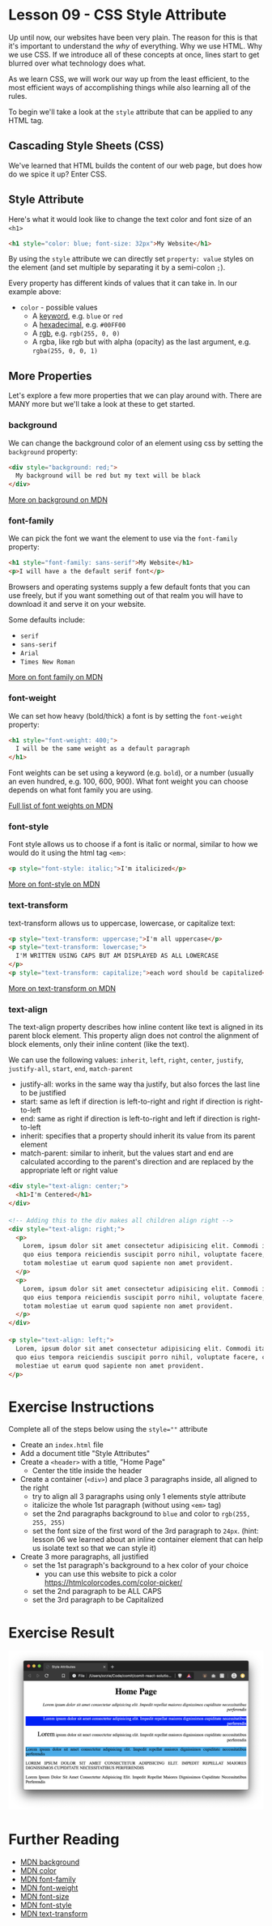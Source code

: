 # Lesson 09 - CSS Style Attribute

Up until now, our websites have been very plain. The reason for this is that it's important to understand the _why_ of everything. Why we use HTML. Why we use CSS. If we introduce all of these concepts at once, lines start to get blurred over what technology does what.

As we learn CSS, we will work our way up from the least efficient, to the most efficient ways of accomplishing things while also learning all of the rules.

To begin we'll take a look at the `style` attribute that can be applied to any HTML tag.

## Cascading Style Sheets (CSS)

We've learned that HTML builds the content of our web page, but does how do we spice it up? Enter CSS.

## Style Attribute

Here's what it would look like to change the text color and font size of an `<h1>`

```html
<h1 style="color: blue; font-size: 32px">My Website</h1>
```

By using the `style` attribute we can directly set `property: value` styles on the element (and set multiple by separating it by a semi-colon `;`).

Every property has different kinds of values that it can take in. In our example above:

- `color` - possible values
  - A [keyword](https://developer.mozilla.org/en-US/docs/Web/CSS/color_value#Color_keywords), e.g. `blue` or `red`
  - A [hexadecimal](https://stackoverflow.com/questions/22239803/how-does-hexadecimal-color-work), e.g. `#00FF00`
  - A [rgb](https://en.wikipedia.org/wiki/RGB_color_model#Geometric_representation), e.g. `rgb(255, 0, 0)`
  - A rgba, like rgb but with alpha (opacity) as the last argument, e.g. `rgba(255, 0, 0, 1)`

## More Properties

Let's explore a few more properties that we can play around with. There are MANY more but we'll take a look at these to get started.

### background

We can change the background color of an element using css by setting the `background` property:

```html
<div style="background: red;">
  My background will be red but my text will be black
</div>
```

[More on background on MDN](https://developer.mozilla.org/en-US/docs/Web/CSS/background)

### font-family

We can pick the font we want the element to use via the `font-family` property:

```html
<h1 style="font-family: sans-serif">My Website</h1>
<p>I will have a the default serif font</p>
```

Browsers and operating systems supply a few default fonts that you can use freely, but if you want something out of that realm you will have to download it and serve it on your website.

Some defaults include:

- `serif`
- `sans-serif`
- `Arial`
- `Times New Roman`

[More on font family on MDN](https://developer.mozilla.org/en-US/docs/Web/CSS/font-family)

### font-weight

We can set how heavy (bold/thick) a font is by setting the `font-weight` property:

```html
<h1 style="font-weight: 400;">
  I will be the same weight as a default paragraph
</h1>
```

Font weights can be set using a keyword (e.g. `bold`), or a number (usually an even hundred, e.g. 100, 600, 900). What font weight you can choose depends on what font family you are using.

[Full list of font weights on MDN](https://developer.mozilla.org/en-US/docs/Web/CSS/font-weight)

### font-style

Font style allows us to choose if a font is italic or normal, similar to how we would do it using the html tag `<em>`:

```html
<p style="font-style: italic;">I'm italicized</p>
```

[More on font-style on MDN](https://developer.mozilla.org/en-US/docs/Web/CSS/font-style)

### text-transform

text-transform allows us to uppercase, lowercase, or capitalize text:

```html
<p style="text-transform: uppercase;">I'm all uppercase</p>
<p style="text-transform: lowercase;">
  I'M WRITTEN USING CAPS BUT AM DISPLAYED AS ALL LOWERCASE
</p>
<p style="text-transform: capitalize;">each word should be capitalized</p>
```

[More on text-transform on MDN](https://developer.mozilla.org/en-US/docs/Web/CSS/text-transform)

### text-align

The text-align property describes how inline content like text is aligned in its parent block element. This property align does not control the alignment of block elements, only their inline content (like the text).

We can use the following values: `inherit`, `left`, `right`, `center`, `justify`, `justify-all`, `start`, `end`, `match-parent`

- justify-all: works in the same way tha justify, but also forces the last line to be justified
- start: same as left if direction is left-to-right and right if direction is right-to-left
- end: same as right if direction is left-to-right and left if direction is right-to-left
- inherit: specifies that a property should inherit its value from its parent element
- match-parent: similar to inherit, but the values start and end are calculated according to the parent's direction and are replaced by the appropriate left or right value

```html
<div style="text-align: center;">
  <h1>I'm Centered</h1>
</div>

<!-- Adding this to the div makes all children align right -->
<div style="text-align: right;">
  <p>
    Lorem, ipsum dolor sit amet consectetur adipisicing elit. Commodi itaque, ad
    quo eius tempora reiciendis suscipit porro nihil, voluptate facere, cum
    totam molestiae ut earum quod sapiente non amet provident.
  </p>
  <p>
    Lorem, ipsum dolor sit amet consectetur adipisicing elit. Commodi itaque, ad
    quo eius tempora reiciendis suscipit porro nihil, voluptate facere, cum
    totam molestiae ut earum quod sapiente non amet provident.
  </p>
</div>

<p style="text-align: left;">
  Lorem, ipsum dolor sit amet consectetur adipisicing elit. Commodi itaque, ad
  quo eius tempora reiciendis suscipit porro nihil, voluptate facere, cum totam
  molestiae ut earum quod sapiente non amet provident.
</p>
```

# Exercise Instructions

Complete all of the steps below using the `style=""` attribute

- Create an `index.html` file
- Add a document title "Style Attributes"
- Create a `<header>` with a title, "Home Page"
  - Center the title inside the header
- Create a container (`<div>`) and place 3 paragraphs inside, all aligned to the right
  - try to align all 3 paragraphs using only 1 elements style attribute
  - italicize the whole 1st paragraph (without using `<em>` tag)
  - set the 2nd paragraphs background to `blue` and color to `rgb(255, 255, 255)`
  - set the font size of the first word of the 3rd paragraph to `24px`. (hint: lesson 06 we learned about an inline container element that can help us isolate text so that we can style it)
- Create 3 more paragraphs, all justified
  - set the 1st paragraph's background to a hex color of your choice
    - you can use this website to pick a color https://htmlcolorcodes.com/color-picker/
  - set the 2nd paragraph to be ALL CAPS
  - set the 3rd paragraph to be Capitalized

# Exercise Result

![Result](result.png)

# Further Reading

- [MDN background](https://developer.mozilla.org/en-US/docs/Web/CSS/background)
- [MDN color](https://developer.mozilla.org/en-US/docs/Web/CSS/color)
- [MDN font-family](https://developer.mozilla.org/en-US/docs/Web/CSS/font-family)
- [MDN font-weight](https://developer.mozilla.org/en-US/docs/Web/CSS/font-weight)
- [MDN font-size](https://developer.mozilla.org/en-US/docs/Web/CSS/font-size)
- [MDN font-style](https://developer.mozilla.org/en-US/docs/Web/CSS/font-style)
- [MDN text-transform](https://developer.mozilla.org/en-US/docs/Web/CSS/text-transform)
